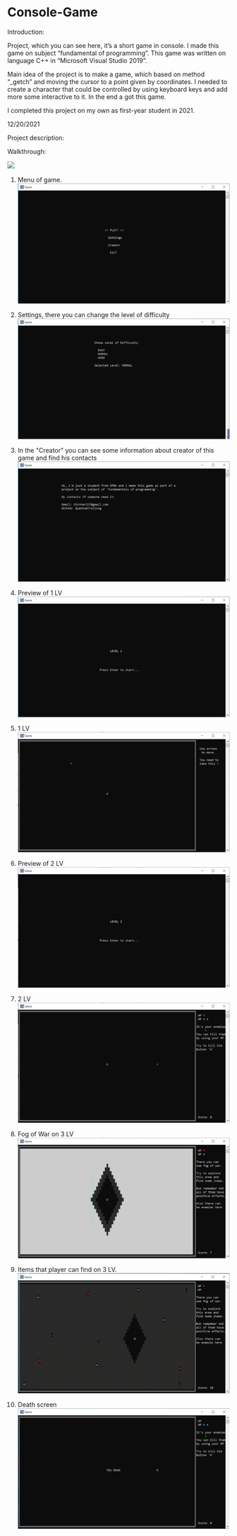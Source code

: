 # Console-Game

Introduction:

Project, which you can see here, it’s a short game in console. I made this game on subject “fundamental of programming”. This game was written on language C++ in “Microsoft Visual Studio 2019”.

Main idea of the project is to make a game, which based on method “_getch” and moving the cursor to a point given by coordinates. I needed to create a character that could be controlled by using keyboard keys and add more some interactive to it. In the end a got this game.

I completed this project on my own as first-year student in 2021.

12/20/2021

Project description:

Walkthrough:

![](Video/Walkthrough.gif)

1. Menu of game.
![](Screens/Menu.png)

2. Settings, there you can change the level of difficulty
![](Screens/settings.png) 

3. In the "Creator" you can see some information about creator of this game and find his contacts
![](Screens/About.png)

4. Preview of 1 LV
![](Screens/1LVst.png)

5. 1 LV
![](Screens/1LV.png)

6. Preview of 2 LV
![](Screens/2LVst.png)

7. 2 LV
![](Screens/2LV.png)

8. Fog of War on 3 LV
![](Screens/fog2.png)

9. Items that player can find on 3 LV.
![](Screens/fog3.png)

10. Death screen
![](Screens/Death.png)

